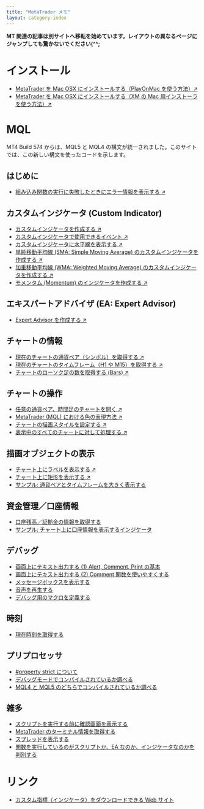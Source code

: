 ```yaml
---
title: "MetaTrader メモ"
layout: category-index
---
```


__MT 関連の記事は別サイトへ移転を始めています。レイアウトの異なるページにジャンプしても驚かないでください(^^;__

インストール
====
* [MetaTrader を Mac OSX にインストールする（PlayOnMac を使う方法）&#x2197;](https://toushi.maku.blog/p/bu7hs3d/)
* [MetaTrader を Mac OSX にインストールする（XM の Mac 用インストーラを使う方法）&#x2197;](https://toushi.maku.blog/p/a2hwcq5/)


MQL
====

MT4 Build 574 からは、MQL5 と MQL4 の構文が統一されました。このサイトでは、この新しい構文を使ったコードを示します。

はじめに
----
* [組み込み関数の実行に失敗したときにエラー情報を表示する &#x2197;](https://toushi.maku.blog/p/av9kv7g/)

カスタムインジケータ (Custom Indicator)
----
* [カスタムインジケータを作成する &#x2197;](https://toushi.maku.blog/p/5q5gs5g/)
* [カスタムインジケータで使用できるイベント &#x2197;](https://toushi.maku.blog/p/ugs5fq2/)
* [カスタムインジケータに水平線を表示する &#x2197;](https://toushi.maku.blog/p/fsy7djp/)
* [単純移動平均線 (SMA: Simple Moving Average) のカスタムインジケータを作成する &#x2197;](https://toushi.maku.blog/p/h3fr3do/)
* [加重移動平均線 (WMA: Weighted Moving Average) のカスタムインジケータを作成する &#x2197;](https://toushi.maku.blog/p/f2eq2dp/)
* [モメンタム (Momentum) のインジケータを作成する &#x2197;](https://toushi.maku.blog/p/3emsz6c/)

エキスパートアドバイザ (EA: Expert Advisor)
----
* [Expert Advisor を作成する &#x2197;](https://toushi.maku.blog/p/3it4ckt/)

チャートの情報
----
* [現在のチャートの通貨ペア（シンボル）を取得する &#x2197;](https://toushi.maku.blog/p/8xwyrnf/)
* [現在のチャートのタイムフレーム（H1 や M15）を取得する &#x2197;](https://toushi.maku.blog/p/p7gpx7f/)
* [チャートのローソク足の数を取得する (Bars) &#x2197;](https://toushi.maku.blog/p/6nw7gpx/)

チャートの操作
----
* [任意の通貨ペア、時間足のチャートを開く &#x2197;](https://toushi.maku.blog/p/hx7enu3/)
* [MetaTrader (MQL) における色の表現方法 &#x2197;](https://toushi.maku.blog/p/rn6kw8j/)
* [チャートの描画スタイルを設定する &#x2197;](https://toushi.maku.blog/p/dzcoybn/)
* [表示中のすべてのチャートに対して処理する &#x2197;](https://toushi.maku.blog/p/244ung6/)

描画オブジェクトの表示
----
* [チャート上にラベルを表示する &#x2197;](https://toushi.maku.blog/p/h4fq2cm/)
* [チャート上に矩形を表示する &#x2197;](https://toushi.maku.blog/p/qju4dmu/)
* [サンプル: 通貨ペアとタイムフレームを大きく表示する](draw/large-symbol.html)

資金管理／口座情報
----
* [口座残高／証拠金の情報を取得する](account/deposit.html)
* [サンプル: チャート上に口座情報を表示するインジケータ](account/account-info-indicator.html)

デバッグ
----
* [画面上にテキスト出力する (1) Alert, Comment, Print の基本](print-text1.html)
* [画面上にテキスト出力する (2) Comment 関数を使いやすくする](print-text2.html)
* [メッセージボックスを表示する](messagebox.html)
* [音声を再生する](play-sound.html)
* [デバッグ用のマクロを定義する](debug-macro.html)

時刻
----
* [現在時刻を取得する](current-time.html)

プリプロセッサ
----
* [#property strict について](property-strict.html)
* [デバッグモードでコンパイルされているか調べる](check-debug-mode.html)
* [MQL4 と MQL5 のどちらでコンパイルされているか調べる](check-mql4-or-mql5.html)


雑多
----
* [スクリプトを実行する前に確認画面を表示する](confirmation.html)
* [MetaTrader のターミナル情報を取得する](terminal-info.html)
* [スプレッドを表示する](show-spread.html)
* [関数を実行しているのがスクリプトか、EA なのか、インジケータなのかを判別する](program-type.html)



リンク
====
* [カスタム指標（インジケータ）をダウンロードできる Web サイト](link-indicator.html)
